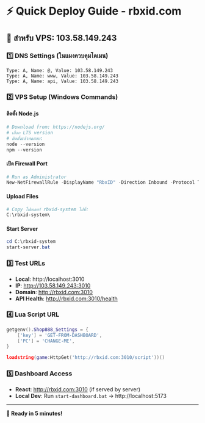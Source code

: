 # ⚡ Quick Deploy Guide - rbxid.com

## 🎯 สำหรับ VPS: 103.58.149.243

### 1️⃣ DNS Settings (ในแผงควบคุมโดเมน)
```
Type: A, Name: @, Value: 103.58.149.243
Type: A, Name: www, Value: 103.58.149.243
Type: A, Name: api, Value: 103.58.149.243
```

### 2️⃣ VPS Setup (Windows Commands)

#### ติดตั้ง Node.js
```powershell
# Download from: https://nodejs.org/
# เลือก LTS version
# ติดตั้งแล้วทดสอบ:
node --version
npm --version
```

#### เปิด Firewall Port
```powershell
# Run as Administrator
New-NetFirewallRule -DisplayName "RbxID" -Direction Inbound -Protocol TCP -LocalPort 3010 -Action Allow
```

#### Upload Files
```powershell
# Copy โฟลเดอร์ rbxid-system ไปที่:
C:\rbxid-system\
```

#### Start Server
```powershell
cd C:\rbxid-system
start-server.bat
```

### 3️⃣ Test URLs

- **Local**: http://localhost:3010
- **IP**: http://103.58.149.243:3010  
- **Domain**: http://rbxid.com:3010
- **API Health**: http://rbxid.com:3010/health

### 4️⃣ Lua Script URL
```lua
getgenv().Shop888_Settings = {
    ['key'] = 'GET-FROM-DASHBOARD',
    ['PC'] = 'CHANGE-ME',
}

loadstring(game:HttpGet('http://rbxid.com:3010/script'))()
```

### 5️⃣ Dashboard Access
- **React**: http://rbxid.com:3010 (if served by server)
- **Local Dev**: Run `start-dashboard.bat` → http://localhost:5173

---
**🚀 Ready in 5 minutes!**

